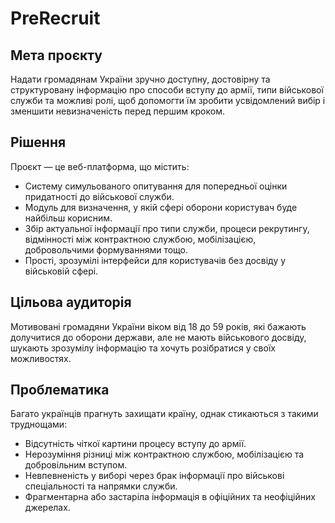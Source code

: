 # PreRecruit

## Мета проєкту

Надати громадянам України зручно доступну, достовірну та структуровану інформацію про способи вступу до армії, типи військової служби та можливі ролі, щоб допомогти їм зробити усвідомлений вибір і зменшити невизначеність перед першим кроком.

## Рішення

Проєкт — це веб-платформа, що містить:

- Систему симульованого опитування для попередньої оцінки придатності до військової служби.
- Модуль для визначення, у якій сфері оборони користувач буде найбільш корисним.
- Збір актуальної інформації про типи служби, процеси рекрутингу, відмінності між контрактною службою, мобілізацією, добровольчими формуваннями тощо.
- Прості, зрозумілі інтерфейси для користувачів без досвіду у військовій сфері.

## Цільова аудиторія

Мотивовані громадяни України віком від 18 до 59 років, які бажають долучитися до оборони держави, але не мають військового досвіду, шукають зрозумілу інформацію та хочуть розібратися у своїх можливостях.

## Проблематика

Багато українців прагнуть захищати країну, однак стикаються з такими труднощами:

- Відсутність чіткої картини процесу вступу до армії.
- Нерозуміння різниці між контрактною службою, мобілізацією та добровільним вступом.
- Невпевненість у виборі через брак інформації про військові спеціальності та напрямки служби.
- Фрагментарна або застаріла інформація в офіційних та неофіційних джерелах.
